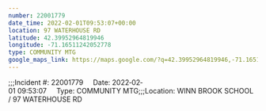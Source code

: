 ```yaml
---
number: 22001779
date_time: 2022-02-01T09:53:07+00:00
location: 97 WATERHOUSE RD
latitude: 42.39952964819946
longitude: -71.16511242052778
type: COMMUNITY MTG
google_maps_link: https://maps.google.com/?q=42.39952964819946,-71.16511242052778
---
```


;;;Incident #: 22001779     Date: 2022‐02‐01 09:53:07     Type: COMMUNITY MTG;;;Location: WINN BROOK SCHOOL / 97 WATERHOUSE RD
